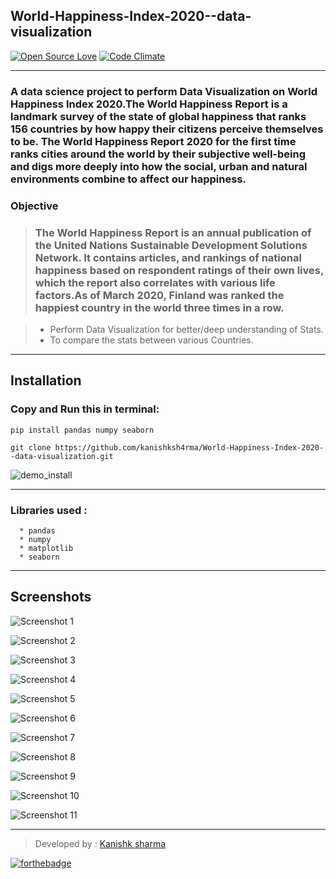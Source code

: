 ## World-Happiness-Index-2020--data-visualization

[![Open Source Love](https://badges.frapsoft.com/os/v3/open-source.svg?v=102)](https://github.com/kanishksh4rma/Cancer-Prediction-in-Early-stages) [![Code Climate](https://codeclimate.com/github/boennemann/badges.svg)](https://github.com/kanishksh4rma/Cancer-Prediction-in-Early-stages)

---

### A data science project to perform Data Visualization on World Happiness Index 2020.The World Happiness Report is a landmark survey of the state of global happiness that ranks 156 countries by how happy their citizens perceive themselves to be. The World Happiness Report 2020 for the first time ranks cities around the world by their subjective well-being and digs more deeply into how the social, urban and natural environments combine to affect our happiness. 

### Objective

> ### The World Happiness Report is an annual publication of the United Nations Sustainable Development Solutions Network. It contains articles, and rankings of national happiness based on respondent ratings of their own lives, which the report also correlates with various life factors.As of March 2020, Finland was ranked the happiest country in the world three times in a row.

> * Perform Data Visualization for better/deep understanding of Stats.
> * To compare the stats between various Countries.

---

## **Installation**

### Copy and Run this in terminal: 

```
pip install pandas numpy seaborn

git clone https://github.com/kanishksh4rma/World-Happiness-Index-2020--data-visualization.git
```

![demo_install](/screenshots/demo_install.png)

---

### Libraries used : 
```
  * pandas
  * numpy
  * matplotlib
  * seaborn
```

---

## Screenshots

![Screenshot 1](/screenshots/ss1.png)

![Screenshot 2](/screenshots/ss2.png)

![Screenshot 3](/screenshots/ss3.png)

![Screenshot 4](/screenshots/ss4.png)

![Screenshot 5](/screenshots/ss5.png)

![Screenshot 6](/screenshots/ss6.png)

![Screenshot 7](/screenshots/ss7.png)

![Screenshot 8](/screenshots/ss8.png)

![Screenshot 9](/screenshots/ss9.png)

![Screenshot 10](/screenshots/ss10.png)

![Screenshot 11](/screenshots/ss11.png)

---

> Developed by : [Kanishk sharma]('github.com/kanishksh4rma')
  
  
[![forthebadge](https://forthebadge.com/images/badges/built-with-love.svg)](https://github.com/kanishksh4rma/World-Happiness-Index-2020--data-visualization)
